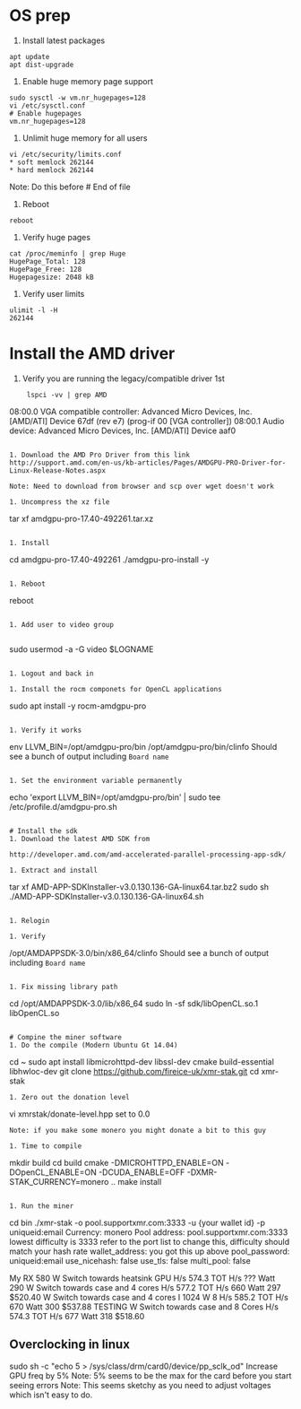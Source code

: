 # OS prep
1. Install latest packages

```
apt update
apt dist-upgrade
```
1. Enable huge memory page support

```
sudo sysctl -w vm.nr_hugepages=128
vi /etc/sysctl.conf
# Enable hugepages 
vm.nr_hugepages=128
```

1. Unlimit huge memory for all users
```
vi /etc/security/limits.conf
* soft memlock 262144
* hard memlock 262144
```
Note: Do this before # End of file

1. Reboot

```
reboot
```

1. Verify huge pages

```
cat /proc/meminfo | grep Huge
HugePage_Total: 128
HugePage_Free: 128
Hugepagesize: 2048 kB
```

1. Verify user limits
```
ulimit -l -H
262144
```

# Install the AMD driver
1. Verify you are running the legacy/compatible driver 1st

   ```
    lspci -vv | grep AMD
08:00.0 VGA compatible controller: Advanced Micro Devices, Inc. [AMD/ATI] Device 67df (rev e7) (prog-if 00 [VGA controller])
08:00.1 Audio device: Advanced Micro Devices, Inc. [AMD/ATI] Device aaf0
   ```

1. Download the AMD Pro Driver from this link
   http://support.amd.com/en-us/kb-articles/Pages/AMDGPU-PRO-Driver-for-Linux-Release-Notes.aspx

   Note: Need to download from browser and scp over wget doesn't work

1. Uncompress the xz file

   ```
   tar xf amdgpu-pro-17.40-492261.tar.xz
   ```

1. Install

   ```
   cd amdgpu-pro-17.40-492261
   ./amdgpu-pro-install -y
   ```

1. Reboot

   ```
   reboot
   ```

1. Add user to video group


   ```
   sudo usermod -a -G video $LOGNAME 
   ```

1. Logout and back in

1. Install the rocm componets for OpenCL applications

   ```
   sudo apt install -y rocm-amdgpu-pro
   ```

1. Verify it works

   ```
   env LLVM_BIN=/opt/amdgpu-pro/bin /opt/amdgpu-pro/bin/clinfo
   Should see a bunch of output including `Board name`
   ```

1. Set the environment variable permanently

   ```
   echo 'export LLVM_BIN=/opt/amdgpu-pro/bin' | sudo tee /etc/profile.d/amdgpu-pro.sh
   ```

# Install the sdk 
1. Download the latest AMD SDK from 
  
   http://developer.amd.com/amd-accelerated-parallel-processing-app-sdk/

1. Extract and install

   ```
   tar xf AMD-APP-SDKInstaller-v3.0.130.136-GA-linux64.tar.bz2
   sudo sh ./AMD-APP-SDKInstaller-v3.0.130.136-GA-linux64.sh

   ```

1. Relogin

1. Verify

   ```
   /opt/AMDAPPSDK-3.0/bin/x86_64/clinfo
   Should see a bunch of output including `Board name`
   ```   
   
1. Fix missing library path

   ```
   cd /opt/AMDAPPSDK-3.0/lib/x86_64
   sudo ln -sf sdk/libOpenCL.so.1 libOpenCL.so
   ```

# Compine the miner software
1. Do the compile (Modern Ubuntu Gt 14.04)

   ```
   cd ~
   sudo apt install libmicrohttpd-dev libssl-dev cmake build-essential libhwloc-dev
   git clone https://github.com/fireice-uk/xmr-stak.git
   cd xmr-stak
   ```
1. Zero out the donation level

  ```
  vi xmrstak/donate-level.hpp
  set to 0.0
  ```
  Note: if you make some monero you might donate a bit to this guy

1. Time to compile

```
mkdir build
cd build
cmake -DMICROHTTPD_ENABLE=ON -DOpenCL_ENABLE=ON -DCUDA_ENABLE=OFF -DXMR-STAK_CURRENCY=monero ..
make install
```

1. Run the miner
```
cd bin
./xmr-stak -o pool.supportxmr.com:3333 -u {your wallet id} -p uniqueid:email
Currency: monero
Pool address: pool.supportxmr.com:3333
  lowest difficulty is 3333 refer to the port list to change this, difficulty should match your hash rate
wallet_address: you got this up above
pool_password: uniqueid:email
use_nicehash: false
use_tls: false
multi_pool: false

My RX 580
W Switch towards heatsink
GPU H/s 574.3 TOT H/s ??? Watt 290
W Switch towards case and 4 cores
H/s 577.2 TOT H/s 660 Watt 297 $520.40
W Switch towards case and 4 cores I 1024 W 8
H/s 585.2 TOT H/s 670 Watt 300 $537.88 TESTING
W Switch towards case and 8 Cores
H/s 574.3 TOT H/s 677 Watt 318 $518.60

## Overclocking in linux
sudo sh -c "echo 5 > /sys/class/drm/card0/device/pp_sclk_od"
Increase GPU freq by 5%
Note: 5% seems to be the max for the card before you start seeing errors
Note: This seems sketchy as you need to adjust voltages which isn't easy to do.

